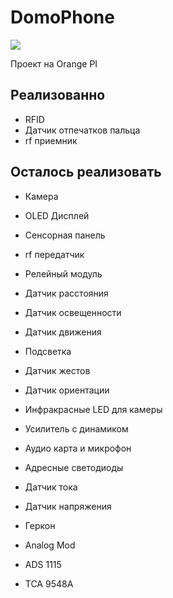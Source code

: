 # DomoPhone
![](https://img.shields.io/github/repo-size/DanLoad/DomoPhone.svg?style=flat)

Проект на Orange PI

## Реализованно

  - RFID
  - Датчик отпечатков пальца
  - rf приемник

## Осталось реализовать

  - Камера
  - OLED Дисплей
  - Сенсорная панель
  - rf передатчик
  - Релейный модуль
  - Датчик расстояния
  - Датчик освещенности
  - Датчик движения
  - Подсветка
  - Датчик жестов
  - Датчик ориентации
  - Инфракрасные LED для камеры
  - Усилитель с динамиком
  - Аудио карта и микрофон
  - Адресные светодиоды
  - Датчик тока
  - Датчик напряжения
  - Геркон
  
  - Analog Mod
  - ADS 1115
  - TCA 9548A
